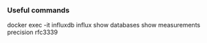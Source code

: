 ### Useful commands
docker exec -it influxdb influx
show databases
show measurements
precision rfc3339